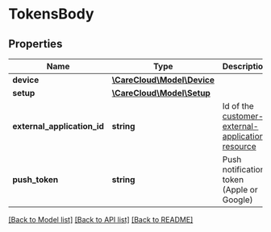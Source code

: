 # TokensBody

## Properties
Name | Type | Description | Notes
------------ | ------------- | ------------- | -------------
**device** | [**\CareCloud\Model\Device**](Device.md) |  | 
**setup** | [**\CareCloud\Model\Setup**](Setup.md) |  | 
**external_application_id** | **string** | Id of the [customer-external-application resource](#tag/Customer-external-applications) | 
**push_token** | **string** | Push notification token (Apple or Google) | [optional] 

[[Back to Model list]](../../README.md#documentation-for-models) [[Back to API list]](../../README.md#documentation-for-api-endpoints) [[Back to README]](../../README.md)


